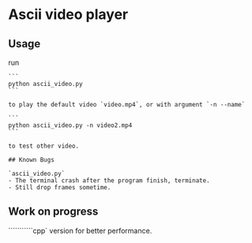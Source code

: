 # Ascii video player

## Usage

run

````
```
python ascii_video.py
```

to play the default video `video.mp4`, or with argument `-n --name`

```
python ascii_video.py -n video2.mp4
```

to test other video.

## Known Bugs

`ascii_video.py`
- The terminal crash after the program finish, terminate.
- Still drop frames sometime.
````

## Work on progress

```````````cpp` version for better performance.
